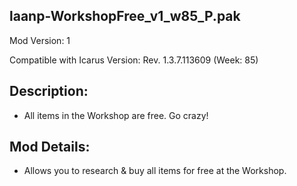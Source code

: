 laanp-WorkshopFree_v1_w85_P.pak
----------------------------------------------------------------------
Mod Version: 1

Compatible with Icarus Version: Rev. 1.3.7.113609 (Week: 85)

## Description:
- All items in the Workshop are free. Go crazy!

## Mod Details:
- Allows you to research & buy all items for free at the Workshop.




